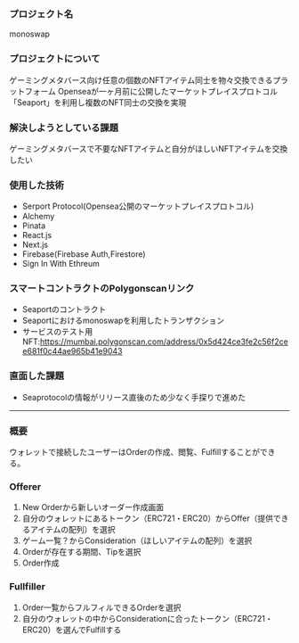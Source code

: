 ### プロジェクト名
monoswap
### プロジェクトについて
ゲーミングメタバース向け任意の個数のNFTアイテム同士を物々交換できるプラットフォーム
Openseaが一ヶ月前に公開したマーケットプレイスプロトコル「Seaport」を利用し複数のNFT同士の交換を実現
### 解決しようとしている課題
ゲーミングメタバースで不要なNFTアイテムと自分がほしいNFTアイテムを交換したい
### 使用した技術
- Serport Protocol(Opensea公開のマーケットプレイスプロトコル)
- Alchemy
- Pinata
- React.js
- Next.js
- Firebase(Firebase Auth,Firestore)
- Sign In With Ethreum

### スマートコントラクトのPolygonscanリンク
- Seaportのコントラクト
- Seaportにおけるmonoswapを利用したトランザクション
- サービスのテスト用NFT:https://mumbai.polygonscan.com/address/0x5d424ce3fe2c56f2cee681f0c44ae965b41e9043
### 直面した課題
- Seaprotocolの情報がリリース直後のため少なく手探りで進めた
---

### 概要
ウォレットで接続したユーザーはOrderの作成、閲覧、Fulfillすることができる。

### Offerer
1. New Orderから新しいオーダー作成画面
2. 自分のウォレットにあるトークン（ERC721・ERC20）からOffer（提供できるアイテムの配列）を選択
3. ゲーム一覧？からConsideration（ほしいアイテムの配列）を選択
4. Orderが存在する期間、Tipを選択
5. Order作成

### Fullfiller
1. Order一覧からフルフィルできるOrderを選択
2. 自分のウォレットの中からConsiderationに合ったトークン（ERC721・ERC20）を選んでFulfillする

